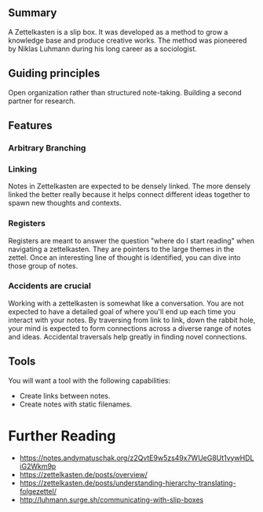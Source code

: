 ## Summary

A Zettelkasten is a slip box. It was developed as a method to grow a knowledge base and produce creative works. The method was pioneered by Niklas Luhmann during his long career as a sociologist. 

## Guiding principles

Open organization rather than structured note-taking. Building a second partner for research. 

## Features

### Arbitrary Branching

### Linking

Notes in Zettelkasten are expected to be densely linked. The more densely linked the better really because it helps connect different ideas together to spawn new thoughts and contexts. 

### Registers

Registers are meant to answer the question "where do I start reading" when navigating a zettelkasten. They are pointers to the large themes in the zettel. Once an interesting line of thought is identified, you can dive into those group of notes.  

### Accidents are crucial

Working with a zettelkasten is somewhat like a conversation. You are not expected to have a detailed goal of where you'll end up each time you interact with your notes. By traversing from link to link, down the rabbit hole, your mind is expected to form connections across a diverse range of notes and ideas. Accidental traversals help greatly in finding novel connections. 

## Tools

You will want a tool with the following capabilities:

- Create links between notes.
- Create notes with static filenames. 

# Further Reading

- <https://notes.andymatuschak.org/z2QvtE9w5zs49x7WUeG8Ut1vywHDLiG2Wkm9p>
- <https://zettelkasten.de/posts/overview/>
- <https://zettelkasten.de/posts/understanding-hierarchy-translating-folgezettel/>
- <http://luhmann.surge.sh/communicating-with-slip-boxes>

